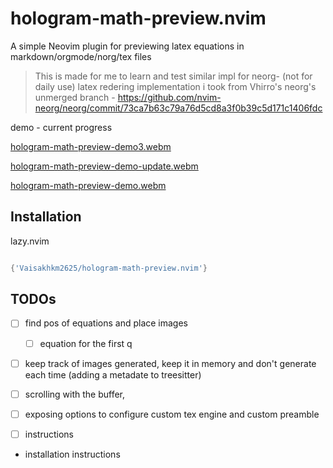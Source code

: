 # hologram-math-preview.nvim

A simple Neovim plugin for previewing latex equations in markdown/orgmode/norg/tex files 

> This is made for me to learn and test similar impl for neorg- (not for daily use)
> latex redering implementation i took from Vhirro's neorg's unmerged branch - https://github.com/nvim-neorg/neorg/commit/73ca7b63c79a76d5cd8a3f0b39c5d171c1406fdc

demo - current progress

[hologram-math-preview-demo3.webm](https://github.com/Vaisakhkm2625/hologram-math-preview.nvim/assets/68694876/14c7a246-27c7-42b4-84fc-39ee3d3fec13)


[hologram-math-preview-demo-update.webm](https://github.com/Vaisakhkm2625/hologram-math-preview.nvim/assets/68694876/2c3848f8-61ce-4028-bdea-eb074ab9e93f)

[hologram-math-preview-demo.webm](https://github.com/Vaisakhkm2625/hologram-math-preview.nvim/assets/68694876/8f0f6610-2fa3-48c2-8e87-1cdecd7a2b03)

## Installation

lazy.nvim
```lua

{'Vaisakhkm2625/hologram-math-preview.nvim'}

```
## TODOs

- [ ] find pos of equations and place images
  - [ ] equation for the first q
- [ ] keep track of images generated, keep it in memory and don't generate each time (adding a metadate to treesitter)
- [ ] scrolling with the buffer, 
- [ ] exposing options to configure custom tex engine and custom preamble
- [ ] instructions


- installation instructions


